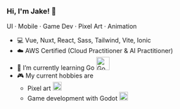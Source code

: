 ### Hi, I'm Jake! 👋

UI · Mobile · Game Dev · Pixel Art · Animation

<!--
**pixellini/pixellini** is a ✨ _special_ ✨ repository because its `README.md` (this file) appears on your GitHub profile.

Here are some ideas to get you started:

- 🔭 I’m currently working on ...
- 👯 I’m looking to collaborate on ...
- 🤔 I’m looking for help with ...
- ⚡ Fun fact: ...
- 😄 Pronouns: ...

-->

- 💻 Vue, Nuxt, React, Sass, Tailwind, Vite, Ionic
- ☁️ AWS Certified (Cloud Practitioner & AI Practitioner)
- 🌱 I’m currently learning Go <img src="https://www.evanmiller.org/images/four-days-of-go/gopher3.png" alt="Go Gopher" width="30">
- 🎮 My current hobbies are
  - Pixel art <img src="https://upload.wikimedia.org/wikipedia/commons/thumb/6/69/Logo_Aseprite.svg/1200px-Logo_Aseprite.svg.png" alt="Aseprite logo" height="20">
  - Game development with Godot <img src="https://upload.wikimedia.org/wikipedia/commons/thumb/6/6a/Godot_icon.svg/2048px-Godot_icon.svg.png" alt="Godot logo" height="20" >

